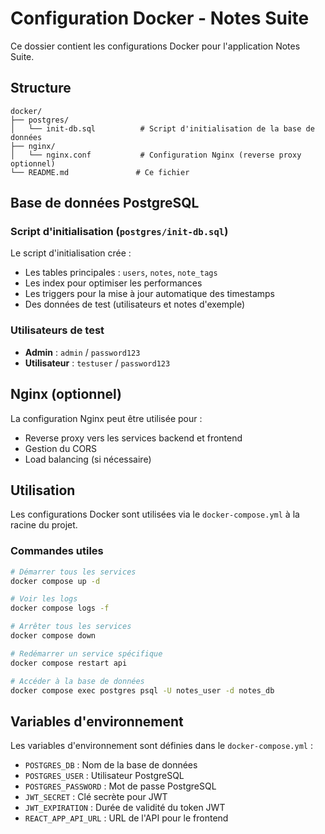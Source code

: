 # Configuration Docker - Notes Suite

Ce dossier contient les configurations Docker pour l'application Notes Suite.

## Structure

```
docker/
├── postgres/
│   └── init-db.sql          # Script d'initialisation de la base de données
├── nginx/
│   └── nginx.conf           # Configuration Nginx (reverse proxy optionnel)
└── README.md               # Ce fichier
```

## Base de données PostgreSQL

### Script d'initialisation (`postgres/init-db.sql`)

Le script d'initialisation crée :
- Les tables principales : `users`, `notes`, `note_tags`
- Les index pour optimiser les performances
- Les triggers pour la mise à jour automatique des timestamps
- Des données de test (utilisateurs et notes d'exemple)

### Utilisateurs de test

- **Admin** : `admin` / `password123`
- **Utilisateur** : `testuser` / `password123`

## Nginx (optionnel)

La configuration Nginx peut être utilisée pour :
- Reverse proxy vers les services backend et frontend
- Gestion du CORS
- Load balancing (si nécessaire)

## Utilisation

Les configurations Docker sont utilisées via le `docker-compose.yml` à la racine du projet.

### Commandes utiles

```bash
# Démarrer tous les services
docker compose up -d

# Voir les logs
docker compose logs -f

# Arrêter tous les services
docker compose down

# Redémarrer un service spécifique
docker compose restart api

# Accéder à la base de données
docker compose exec postgres psql -U notes_user -d notes_db
```

## Variables d'environnement

Les variables d'environnement sont définies dans le `docker-compose.yml` :

- `POSTGRES_DB` : Nom de la base de données
- `POSTGRES_USER` : Utilisateur PostgreSQL
- `POSTGRES_PASSWORD` : Mot de passe PostgreSQL
- `JWT_SECRET` : Clé secrète pour JWT
- `JWT_EXPIRATION` : Durée de validité du token JWT
- `REACT_APP_API_URL` : URL de l'API pour le frontend
